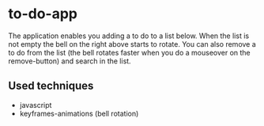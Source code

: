 # to-do-app

The application enables you adding a to do to a list below. When the list is not empty the bell on the right above starts to rotate. 
You can also remove a to do from the list (the bell rotates faster when you do a mouseover on the remove-button) and search in the list.  

## Used techniques

* javascript
* keyframes-animations (bell rotation)

